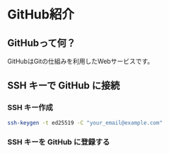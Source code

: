 ---
---
# GitHub紹介
## GitHubって何？
GitHubはGitの仕組みを利用したWebサービスです。

## SSH キーで GitHub に接続

### SSH キー作成
```bash
ssh-keygen -t ed25519 -C "your_email@example.com"
```

### SSH キーを GitHub に登録する
